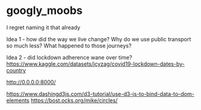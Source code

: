 # googly_moobs
I regret naming it that already


Idea 1 - how did the way we live change? Why do we use public transport so much less? What happened to those journeys?

Idea 2 - did lockdown adherence wane over time?
https://www.kaggle.com/datasets/jcyzag/covid19-lockdown-dates-by-country

http://0.0.0.0:8000/

https://www.dashingd3js.com/d3-tutorial/use-d3-js-to-bind-data-to-dom-elements
https://bost.ocks.org/mike/circles/
